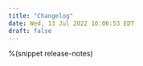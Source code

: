 ```yaml
---
title: "Changelog"
date: Wed, 13 Jul 2022 16:06:53 EDT
draft: false
---
```


%(snippet release-notes)